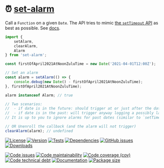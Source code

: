 :alarm_clock: [set-alarm](https://make-github-pseudonymous-again.github.io/set-alarm)
==

Call a `Function` on a given `Date`.
The API tries to mimic [the `setTimeout` API](https://developer.mozilla.org/en-US/docs/Web/API/WindowOrWorkerGlobalScope/setTimeout) as best as possible.
See [docs](https://make-github-pseudonymous-again.github.io/set-alarm/index.html).

```js
import {
	setAlarm,
	clearAlarm,
	Alarm
} from 'set-alarm';

const firstOfApril2021AtNoonZuluTime = new Date('2021-04-01T12:00Z');

// Set an alarm
const alarm = setAlarm(() => {
	console.debug(new Date() - firstOfApril2021AtNoonZuluTime);
}, firstOfApril2021AtNoonZuluTime);

alarm instanceof Alarm; // true

// Two scenarios:
//  - if date is in the future: should trigger at or just after the date, logging a small nonnegative number
//  - if date is in the past: will trigger anyway logging a possibly large positive number
// It is up to you to ignore alarms for past dates (similar to `setTimeout(..., -2389324)`).

// OR Unenroll the callback (and the alarm will not trigger)
clearAlarm(alarm); // undefined
```

[![License](https://img.shields.io/github/license/make-github-pseudonymous-again/set-alarm.svg)](https://raw.githubusercontent.com/make-github-pseudonymous-again/set-alarm/main/LICENSE)
[![Version](https://img.shields.io/npm/v/set-alarm.svg)](https://www.npmjs.org/package/set-alarm)
[![Tests](https://img.shields.io/github/actions/workflow/status/make-github-pseudonymous-again/set-alarm/ci.yml?branch=main&event=push&label=tests)](https://github.com/make-github-pseudonymous-again/set-alarm/actions/workflows/ci.yml?query=branch:main)
[![Dependencies](https://img.shields.io/librariesio/github/make-github-pseudonymous-again/set-alarm.svg)](https://github.com/make-github-pseudonymous-again/set-alarm/network/dependencies)
[![GitHub issues](https://img.shields.io/github/issues/make-github-pseudonymous-again/set-alarm.svg)](https://github.com/make-github-pseudonymous-again/set-alarm/issues)
[![Downloads](https://img.shields.io/npm/dm/set-alarm.svg)](https://www.npmjs.org/package/set-alarm)

[![Code issues](https://img.shields.io/codeclimate/issues/make-github-pseudonymous-again/set-alarm.svg)](https://codeclimate.com/github/make-github-pseudonymous-again/set-alarm/issues)
[![Code maintainability](https://img.shields.io/codeclimate/maintainability/make-github-pseudonymous-again/set-alarm.svg)](https://codeclimate.com/github/make-github-pseudonymous-again/set-alarm/trends/churn)
[![Code coverage (cov)](https://img.shields.io/codecov/c/gh/make-github-pseudonymous-again/set-alarm/main.svg)](https://codecov.io/gh/make-github-pseudonymous-again/set-alarm)
[![Code technical debt](https://img.shields.io/codeclimate/tech-debt/make-github-pseudonymous-again/set-alarm.svg)](https://codeclimate.com/github/make-github-pseudonymous-again/set-alarm/trends/technical_debt)
[![Documentation](https://make-github-pseudonymous-again.github.io/set-alarm/badge.svg)](https://make-github-pseudonymous-again.github.io/set-alarm/source.html)
[![Package size](https://img.shields.io/bundlephobia/minzip/set-alarm)](https://bundlephobia.com/result?p=set-alarm)
